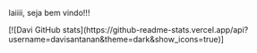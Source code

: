 

Iaiiii, seja bem vindo!!!

<div>
  [![Davi GitHub stats](https://github-readme-stats.vercel.app/api?username=davisantanan&theme=dark&show_icons=true)]
</div>

